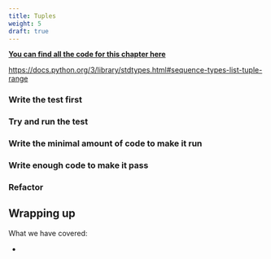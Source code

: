 ```yaml
---
title: Tuples
weight: 5
draft: true
---
```


**[You can find all the code for this chapter here](https://github.com/pmareke/learn-python-with-tests/tree/main/examples/tuples)**

https://docs.python.org/3/library/stdtypes.html#sequence-types-list-tuple-range

### Write the test first

### Try and run the test

### Write the minimal amount of code to make it run

### Write enough code to make it pass

### Refactor

## Wrapping up

What we have covered:

- 
